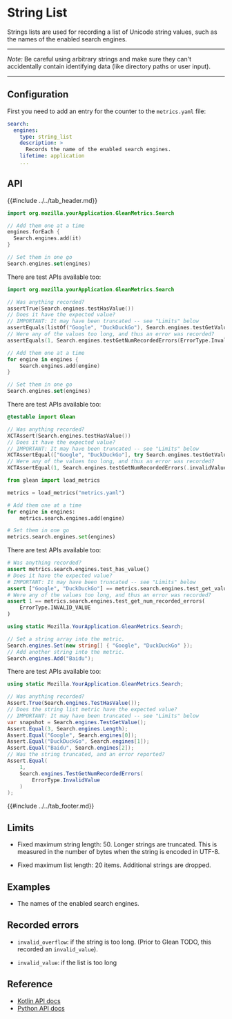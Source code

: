 # String List

Strings lists are used for recording a list of Unicode string values, such as the names of the enabled search engines.

---

_Note:_ Be careful using arbitrary strings and make sure they can't accidentally contain identifying data (like directory paths or user input).

---

## Configuration

First you need to add an entry for the counter to the `metrics.yaml` file:

```YAML
search:
  engines:
    type: string_list
    description: >
      Records the name of the enabled search engines.
    lifetime: application
    ...
```

## API

{{#include ../../tab_header.md}}

<div data-lang="Kotlin" class="tab">

```Kotlin
import org.mozilla.yourApplication.GleanMetrics.Search

// Add them one at a time
engines.forEach {
  Search.engines.add(it)
}

// Set them in one go
Search.engines.set(engines)
```

There are test APIs available too:

```Kotlin
import org.mozilla.yourApplication.GleanMetrics.Search

// Was anything recorded?
assertTrue(Search.engines.testHasValue())
// Does it have the expected value?
// IMPORTANT: It may have been truncated -- see "Limits" below
assertEquals(listOf("Google", "DuckDuckGo"), Search.engines.testGetValue())
// Were any of the values too long, and thus an error was recorded?
assertEquals(1, Search.engines.testGetNumRecordedErrors(ErrorType.InvalidValue))
```

</div>

<div data-lang="Swift" class="tab">

```Swift
// Add them one at a time
for engine in engines {
    Search.engines.add(engine)
}

// Set them in one go
Search.engines.set(engines)
```

There are test APIs available too:

```Swift
@testable import Glean

// Was anything recorded?
XCTAssert(Search.engines.testHasValue())
// Does it have the expected value?
// IMPORTANT: It may have been truncated -- see "Limits" below
XCTAssertEqual(["Google", "DuckDuckGo"], try Search.engines.testGetValue())
// Were any of the values too long, and thus an error was recorded?
XCTAssertEqual(1, Search.engines.testGetNumRecordedErrors(.invalidValue))
```

</div>

<div data-lang="Python" class="tab">

```Python
from glean import load_metrics

metrics = load_metrics("metrics.yaml")

# Add them one at a time
for engine in engines:
    metrics.search.engines.add(engine)

# Set them in one go
metrics.search.engines.set(engines)
```

There are test APIs available too:

```Python
# Was anything recorded?
assert metrics.search.engines.test_has_value()
# Does it have the expected value?
# IMPORTANT: It may have been truncated -- see "Limits" below
assert ["Google", "DuckDuckGo"] == metrics.search.engines.test_get_value()
# Were any of the values too long, and thus an error was recorded?
assert 1 == metrics.search.engines.test_get_num_recorded_errors(
    ErrorType.INVALID_VALUE
)
```

</div>

<div data-lang="C#" class="tab">

```C#
using static Mozilla.YourApplication.GleanMetrics.Search;

// Set a string array into the metric.
Search.engines.Set(new string[] { "Google", "DuckDuckGo" });
// Add another string into the metric.
Search.engines.Add("Baidu");
```

There are test APIs available too:

```C#
using static Mozilla.YourApplication.GleanMetrics.Search;

// Was anything recorded?
Assert.True(Search.engines.TestHasValue());
// Does the string list metric have the expected value?
// IMPORTANT: It may have been truncated -- see "Limits" below
var snapshot = Search.engines.TestGetValue();
Assert.Equal(3, Search.engines.Length);
Assert.Equal("Google", Search.engines[0]);
Assert.Equal("DuckDuckGo", Search.engines[1]);
Assert.Equal("Baidu", Search.engines[2]);
// Was the string truncated, and an error reported?
Assert.Equal(
    1,
    Search.engines.TestGetNumRecordedErrors(
        ErrorType.InvalidValue
    )
);
```
</div>

{{#include ../../tab_footer.md}}

## Limits

* Fixed maximum string length: 50. Longer strings are truncated. This is measured in the number of bytes when the string is encoded in UTF-8.

* Fixed maximum list length: 20 items. Additional strings are dropped.

## Examples

* The names of the enabled search engines.

## Recorded errors

* `invalid_overflow`: if the string is too long. (Prior to Glean TODO, this recorded an `invalid_value`).

* `invalid_value`: if the list is too long

## Reference

* [Kotlin API docs](../../../javadoc/glean/mozilla.telemetry.glean.private/-string-list-metric-type/index.html)
* [Python API docs](../../../python/glean/metrics/string_list.html)
